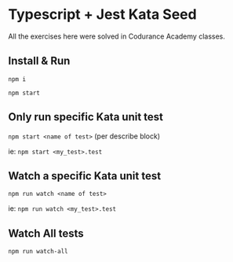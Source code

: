 # Typescript + Jest Kata Seed
All the exercises here were solved in Codurance Academy classes.


## Install & Run
`npm i`

`npm start`

## Only run specific Kata unit test
`npm start <name of test>` (per describe block)


ie: `npm start <my_test>.test`

## Watch a specific Kata unit test

`npm run watch <name of test>`


ie: `npm run watch <my_test>.test`


## Watch All tests

`npm run watch-all`